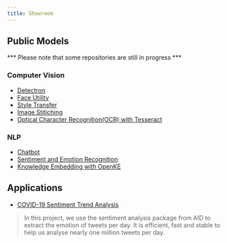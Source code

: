 ```yaml
---
title: Showroom
---
```


## Public Models

*** Please note that some repositories are still in progress ***

### Computer Vision

* [Detectron](https://github.com/aidmodels/detectron)
* [Face Utility](https://github.com/aidmodels/Face_Utility)
* [Style Transfer](https://github.com/aidmodels/style_transfer)
* [Image Stitiching](https://github.com/aidmodels/image-stitching)
* [Optical Character Recognition(OCR) with Tesseract](https://github.com/aidmodels/tesseract-ocr)

### NLP

* [Chatbot](https://github.com/aidmodels/Chatbot)
* [Sentiment and Emotion Recognition](https://github.com/aidmodels/sentiment-analysis)
* [Knowledge Embedding with OpenKE](https://github.com/aidmodels/openke)

## Applications

* [COVID-19 Sentiment Trend Analysis](https://covid19.yaonotes.org)

> In this project, we use the sentiment analysis package from AID to extract the emotion of tweets per day. It is efficient, fast and stable to help us analyse nearly one million tweets per day.